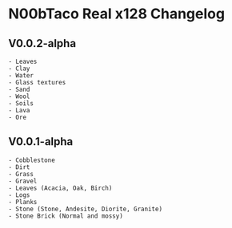 N00bTaco Real x128 Changelog
======

V0.0.2-alpha
------
	- Leaves
	- Clay
	- Water 
	- Glass textures
	- Sand
	- Wool
	- Soils
	- Lava
	- Ore
	
V0.0.1-alpha
------
	- Cobblestone
	- Dirt
	- Grass
	- Gravel
	- Leaves (Acacia, Oak, Birch)
	- Logs
	- Planks
	- Stone (Stone, Andesite, Diorite, Granite)
	- Stone Brick (Normal and mossy)
